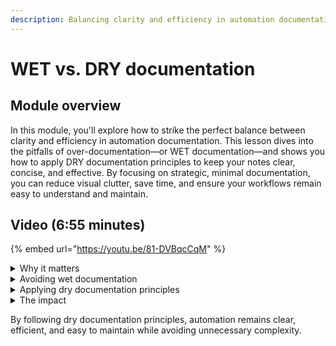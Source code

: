```yaml
---
description: Balancing clarity and efficiency in automation documentation.
---
```


# WET vs. DRY documentation

## Module overview

In this module, you'll explore how to strike the perfect balance between clarity and efficiency in automation documentation. This lesson dives into the pitfalls of over-documentation—or WET documentation—and shows you how to apply DRY documentation principles to keep your notes clear, concise, and effective. By focusing on strategic, minimal documentation, you can reduce visual clutter, save time, and ensure your workflows remain easy to understand and maintain.

## Video (6:55 minutes)

{% embed url="https://youtu.be/81-DVBqcCqM" %}

<details>

<summary>Why it matters</summary>

* Over-documentation creates clutter and slows understanding.
* Strategic documentation improves efficiency and prevents unnecessary complexity.

</details>

<details>

<summary>Avoiding wet documentation</summary>

* **Excessive notes add visual clutter** – Too many notes make workflows harder to read.
* **Overuse of comments** – Documenting every action can make it difficult to identify key information.
* **Inefficient documentation takes time** – When documentation requires extra effort to parse, it defeats its purpose.

</details>

<details>

<summary>Applying dry documentation principles</summary>

* **Use clear, descriptive names** – Well-named actions and variables reduce the need for extra notes.
* **Document only where necessary** – Focus on clarifying key outcomes rather than restating what is already clear.
* **Leverage AI tools** – Features like RoboRusty generate documentation automatically, reducing manual effort.

</details>

<details>

<summary>The impact</summary>

* **Clarity and reduced clutter** – Streamlined documentation makes workflows easier to follow.
* **Time savings** – Less unnecessary documentation means quicker understanding and updates.
* **Consistency and maintainability** – Minimizes errors when making changes, ensuring long-term efficiency.

</details>

By following dry documentation principles, automation remains clear, efficient, and easy to maintain while avoiding unnecessary complexity.
